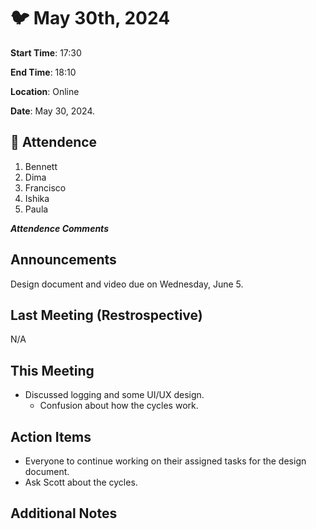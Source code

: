 # :bird: May 30th, 2024

**Start Time**: 17:30

**End Time**: 18:10

**Location**: Online

**Date**: May 30, 2024.

## 👋 Attendence

1. Bennett
2. Dima
3. Francisco
4. Ishika
5. Paula

***Attendence Comments***

## Announcements

Design document and video due on Wednesday, June 5.

## Last Meeting (Restrospective)

N/A

## This Meeting  

- Discussed logging and some UI/UX design.
  - Confusion about how the cycles work.

## Action Items

- Everyone to continue working on their assigned tasks for the design document.
- Ask Scott about the cycles.

## Additional Notes
